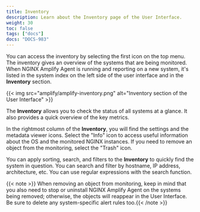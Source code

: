 ```yaml
---
title: Inventory
description: Learn about the Inventory page of the User Interface.
weight: 30
toc: false
tags: ["docs"]
docs: "DOCS-983"
---
```


You can access the inventory by selecting the first icon on the top menu. The inventory gives an overview of the systems that are being monitored. When NGINX Amplify Agent is running and reporting on a new system, it's listed in the system index on the left side of the user interface and in the **Inventory** section.

{{< img src="amplify/amplify-inventory.png" alt="Inventory section of the User Interface" >}}

The **Inventory** allows you to check the status of all systems at a glance. It also provides a quick overview of the key metrics.

In the rightmost column of the **Inventory**, you will find the settings and the metadata viewer icons. Select the "Info" icon to access useful information about the OS and the monitored NGINX instances. If you need to remove an object from the monitoring, select the "Trash" icon.

You can apply sorting, search, and filters to the **Inventory** to quickly find the system in question. You can search and filter by hostname, IP address, architecture, etc. You can use regular expressions with the search function.

{{< note >}} When removing an object from monitoring, keep in mind that you also need to stop or uninstall NGINX Amplify Agent on the systems being removed; otherwise, the objects will reappear in the User Interface. Be sure to delete any system-specific alert rules too.{{< /note >}}